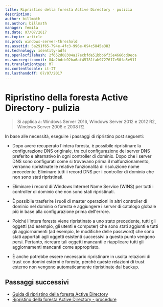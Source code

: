 ```yaml
---
title: Ripristino della foresta Active Directory - pulizia
description: 
author: billmath
ms.author: billmath
manager: femila
ms.date: 07/07/2017
ms.topic: article
ms.prod: windows-server-threshold
ms.assetid: 5a291f65-794e-4fc3-996e-094c5845a383
ms.technology: identity-adfs
ms.openlocfilehash: 2f652d08304a17ecbfde51bbb6f35e4666cd9eca
ms.sourcegitcommit: 84a2bdcb92ba6af45781fab9727617e50fa5e911
ms.translationtype: MT
ms.contentlocale: it-IT
ms.lasthandoff: 07/07/2017
---
```

# <a name="ad-forest-recovery---cleanup"></a>Ripristino della foresta Active Directory - pulizia 

>Si applica a: Windows Server 2016, Windows Server 2012 e 2012 R2, Windows Server 2008 e 2008 R2

 In base alle necessità, eseguire i passaggi di ripristino post seguenti:  
  
-   Dopo avere recuperato l'intera foresta, è possibile ripristinare la configurazione DNS originale, tra cui configurazione dei server DNS preferito e alternativo in ogni controller di dominio. Dopo che i server DNS sono configurati come si trovavano prima il malfunzionamento, verranno ripristinate le relative funzionalità di risoluzione nome precedente. Eliminare tutti i record DNS per i controller di dominio che non sono stati ripristinati.  
  
-   Eliminare i record di Windows Internet Name Service (WINS) per tutti i controller di dominio che non sono stati ripristinati.  
  
-   È possibile trasferire i ruoli di master operazioni in altri controller di dominio nel dominio o foresta e aggiungere i server di catalogo globale più in base alla configurazione prima dell'errore.  
  
-   Poiché l'intera foresta viene ripristinato a uno stato precedente, tutti gli oggetti (ad esempio, gli utenti e computer) che sono stati aggiunti e tutti gli aggiornamenti (ad esempio, le modifiche delle password) che sono stati apportati agli oggetti esistenti successivi a questo punto vengono persi. Pertanto, ricreare tali oggetti mancanti e riapplicare tutti gli aggiornamenti mancanti come appropriato.  
  
-   È anche potrebbe essere necessario ripristinare in uscita relazioni di trust con domini esterni e foreste, perché queste relazioni di trust esterno non vengono automaticamente ripristinate dal backup.

## <a name="next-steps"></a>Passaggi successivi

- [Guida di ripristino della foresta Active Directory](AD-Forest-Recovery-Guide.md)
- [Ripristino della foresta Active Directory - procedure](AD-Forest-Recovery-Procedures.md)  




